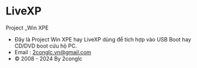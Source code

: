 # LiveXP
 Project _Win XPE
* Đây là Project Win XPE hay LiveXP dùng để tích hợp vào USB Boot hay CD/DVD boot cứu hộ PC.
* Email : 2conglc.vn@gmail.com
* © 2008 - 2024 By 2conglc
